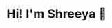 # Hi! I'm Shreeya 👋 

<!--
**shhrreeyyaa/shhrreeyyaa** is a ✨ _special_ ✨ repository because its `README.md` (this file) appears on your GitHub profile.

## About Me
*Here's everything you need to know ...* (well for now atleast)
- 
- 🌱 I’m currently learning how to become a Data Analyst through the Aicore Bootcamp.
- 💬 Ask me about 
- 📫 How to reach me: ...
- 😄 Pronouns: ...
- ⚡ Fun fact: ...
-->
